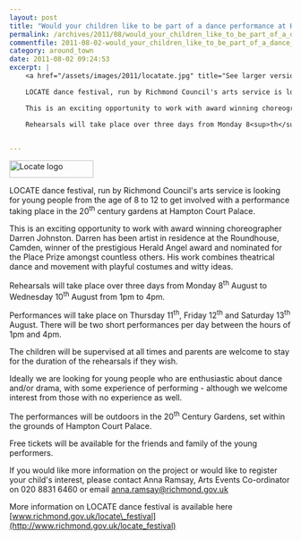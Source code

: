 ```yaml
---
layout: post
title: "Would your children like to be part of a dance performance at Hampton Court Palace?"
permalink: /archives/2011/08/would_your_children_like_to_be_part_of_a_dance_per.html
commentfile: 2011-08-02-would_your_children_like_to_be_part_of_a_dance_per
category: around_town
date: 2011-08-02 09:24:53
excerpt: |
    <a href="/assets/images/2011/locatate.jpg" title="See larger version of - Locate logo"><img src="/assets/images/2011/locatate_thumb.jpg" width="150" height="31" alt="Locate logo" class=" right" /></a>

    LOCATE dance festival, run by Richmond Council's arts service is looking for young people from the age of 8 to 12 to get involved with a performance taking place in the 20<sup>th</sup> century gardens at Hampton Court Palace.

    This is an exciting opportunity to work with award winning choreographer Darren Johnston. Darren has been artist in residence at the Roundhouse, Camden, winner of the prestigious Herald Angel award and nominated for the Place Prize amongst countless others. His work combines theatrical dance and movement with playful costumes and witty ideas.

    Rehearsals will take place over three days from Monday 8<sup>th</sup> August to Wednesday 10<sup>th</sup> August from 1pm to 4pm.


---
```


<a href="/assets/images/2011/locatate.jpg" title="See larger version of - Locate logo"><img src="/assets/images/2011/locatate_thumb.jpg" width="150" height="31" alt="Locate logo" class=" right" /></a>

LOCATE dance festival, run by Richmond Council's arts service is looking for young people from the age of 8 to 12 to get involved with a performance taking place in the 20<sup>th</sup> century gardens at Hampton Court Palace.

This is an exciting opportunity to work with award winning choreographer Darren Johnston. Darren has been artist in residence at the Roundhouse, Camden, winner of the prestigious Herald Angel award and nominated for the Place Prize amongst countless others. His work combines theatrical dance and movement with playful costumes and witty ideas.

Rehearsals will take place over three days from Monday 8<sup>th</sup> August to Wednesday 10<sup>th</sup> August from 1pm to 4pm.

Performances will take place on Thursday 11<sup>th</sup>, Friday 12<sup>th</sup> and Saturday 13<sup>th</sup> August. There will be two short performances per day between the hours of 1pm and 4pm.

The children will be supervised at all times and parents are welcome to stay for the duration of the rehearsals if they wish.

Ideally we are looking for young people who are enthusiastic about dance and/or drama, with some experience of performing - although we welcome interest from those with no experience as well.

The performances will be outdoors in the 20<sup>th</sup> Century Gardens, set within the grounds of Hampton Court Palace.

Free tickets will be available for the friends and family of the young performers.

If you would like more information on the project or would like to register your child's interest, please contact Anna Ramsay, Arts Events Co-ordinator on 020 8831 6460 or email <anna.ramsay@richmond.gov.uk>

More information on LOCATE dance festival is available here [www.richmond.gov.uk/locate\_festival](http://www.richmond.gov.uk/locate_festival)
